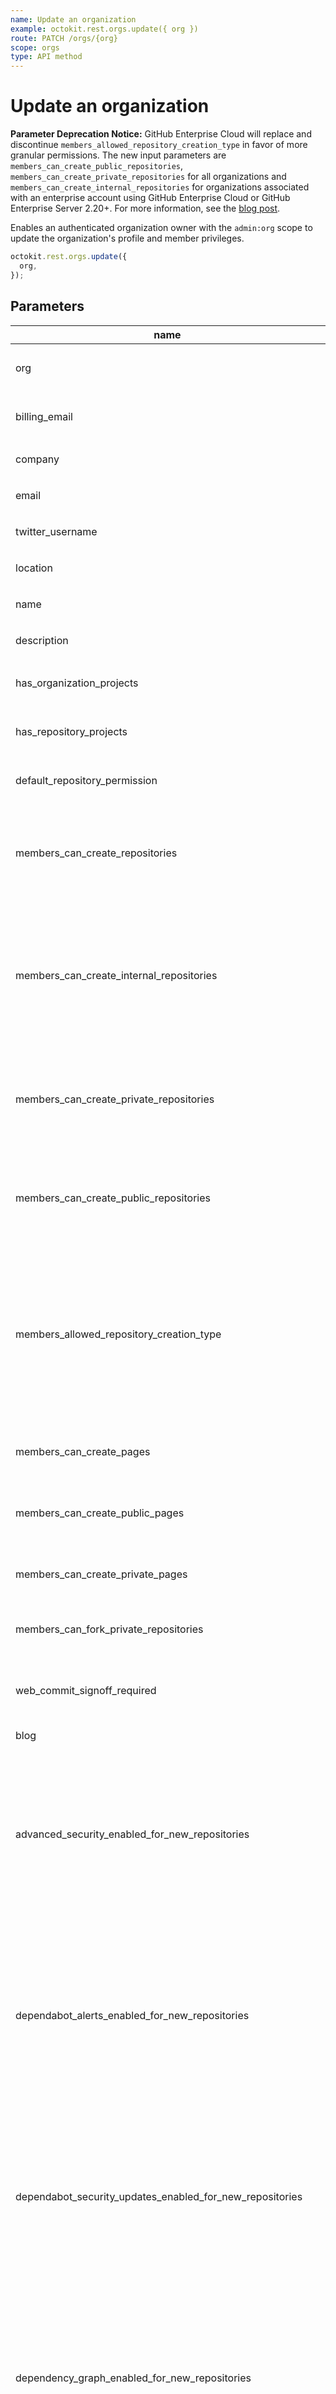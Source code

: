 ```yaml
---
name: Update an organization
example: octokit.rest.orgs.update({ org })
route: PATCH /orgs/{org}
scope: orgs
type: API method
---
```


# Update an organization

**Parameter Deprecation Notice:** GitHub Enterprise Cloud will replace and discontinue `members_allowed_repository_creation_type` in favor of more granular permissions. The new input parameters are `members_can_create_public_repositories`, `members_can_create_private_repositories` for all organizations and `members_can_create_internal_repositories` for organizations associated with an enterprise account using GitHub Enterprise Cloud or GitHub Enterprise Server 2.20+. For more information, see the [blog post](https://developer.github.com/changes/2019-12-03-internal-visibility-changes).

Enables an authenticated organization owner with the `admin:org` scope to update the organization's profile and member privileges.

```js
octokit.rest.orgs.update({
  org,
});
```

## Parameters

<table>
  <thead>
    <tr>
      <th>name</th>
      <th>required</th>
      <th>description</th>
    </tr>
  </thead>
  <tbody>
    <tr><td>org</td><td>yes</td><td>

The organization name. The name is not case sensitive.

</td></tr>
<tr><td>billing_email</td><td>no</td><td>

Billing email address. This address is not publicized.

</td></tr>
<tr><td>company</td><td>no</td><td>

The company name.

</td></tr>
<tr><td>email</td><td>no</td><td>

The publicly visible email address.

</td></tr>
<tr><td>twitter_username</td><td>no</td><td>

The Twitter username of the company.

</td></tr>
<tr><td>location</td><td>no</td><td>

The location.

</td></tr>
<tr><td>name</td><td>no</td><td>

The shorthand name of the company.

</td></tr>
<tr><td>description</td><td>no</td><td>

The description of the company.

</td></tr>
<tr><td>has_organization_projects</td><td>no</td><td>

Whether an organization can use organization projects.

</td></tr>
<tr><td>has_repository_projects</td><td>no</td><td>

Whether repositories that belong to the organization can use repository projects.

</td></tr>
<tr><td>default_repository_permission</td><td>no</td><td>

Default permission level members have for organization repositories.

</td></tr>
<tr><td>members_can_create_repositories</td><td>no</td><td>

Whether of non-admin organization members can create repositories. **Note:** A parameter can override this parameter. See `members_allowed_repository_creation_type` in this table for details.

</td></tr>
<tr><td>members_can_create_internal_repositories</td><td>no</td><td>

Whether organization members can create internal repositories, which are visible to all enterprise members. You can only allow members to create internal repositories if your organization is associated with an enterprise account using GitHub Enterprise Cloud or GitHub Enterprise Server 2.20+. For more information, see "[Restricting repository creation in your organization](https://docs.github.com/github/setting-up-and-managing-organizations-and-teams/restricting-repository-creation-in-your-organization)" in the GitHub Help documentation.

</td></tr>
<tr><td>members_can_create_private_repositories</td><td>no</td><td>

Whether organization members can create private repositories, which are visible to organization members with permission. For more information, see "[Restricting repository creation in your organization](https://docs.github.com/github/setting-up-and-managing-organizations-and-teams/restricting-repository-creation-in-your-organization)" in the GitHub Help documentation.

</td></tr>
<tr><td>members_can_create_public_repositories</td><td>no</td><td>

Whether organization members can create public repositories, which are visible to anyone. For more information, see "[Restricting repository creation in your organization](https://docs.github.com/github/setting-up-and-managing-organizations-and-teams/restricting-repository-creation-in-your-organization)" in the GitHub Help documentation.

</td></tr>
<tr><td>members_allowed_repository_creation_type</td><td>no</td><td>

Specifies which types of repositories non-admin organization members can create. `private` is only available to repositories that are part of an organization on GitHub Enterprise Cloud.
**Note:** This parameter is deprecated and will be removed in the future. Its return value ignores internal repositories. Using this parameter overrides values set in `members_can_create_repositories`. See the parameter deprecation notice in the operation description for details.

</td></tr>
<tr><td>members_can_create_pages</td><td>no</td><td>

Whether organization members can create GitHub Pages sites. Existing published sites will not be impacted.

</td></tr>
<tr><td>members_can_create_public_pages</td><td>no</td><td>

Whether organization members can create public GitHub Pages sites. Existing published sites will not be impacted.

</td></tr>
<tr><td>members_can_create_private_pages</td><td>no</td><td>

Whether organization members can create private GitHub Pages sites. Existing published sites will not be impacted.

</td></tr>
<tr><td>members_can_fork_private_repositories</td><td>no</td><td>

Whether organization members can fork private organization repositories.

</td></tr>
<tr><td>web_commit_signoff_required</td><td>no</td><td>

Whether contributors to organization repositories are required to sign off on commits they make through GitHub's web interface.

</td></tr>
<tr><td>blog</td><td>no</td><td>

</td></tr>
<tr><td>advanced_security_enabled_for_new_repositories</td><td>no</td><td>

Whether GitHub Advanced Security is automatically enabled for new repositories.

To use this parameter, you must have admin permissions for the repository or be an owner or security manager for the organization that owns the repository. For more information, see "[Managing security managers in your organization](https://docs.github.com/enterprise-cloud@latest//organizations/managing-peoples-access-to-your-organization-with-roles/managing-security-managers-in-your-organization)."

You can check which security and analysis features are currently enabled by using a `GET /orgs/{org}` request.

</td></tr>
<tr><td>dependabot_alerts_enabled_for_new_repositories</td><td>no</td><td>

Whether Dependabot alerts is automatically enabled for new repositories.

To use this parameter, you must have admin permissions for the repository or be an owner or security manager for the organization that owns the repository. For more information, see "[Managing security managers in your organization](https://docs.github.com/enterprise-cloud@latest//organizations/managing-peoples-access-to-your-organization-with-roles/managing-security-managers-in-your-organization)."

You can check which security and analysis features are currently enabled by using a `GET /orgs/{org}` request.

</td></tr>
<tr><td>dependabot_security_updates_enabled_for_new_repositories</td><td>no</td><td>

Whether Dependabot security updates is automatically enabled for new repositories.

To use this parameter, you must have admin permissions for the repository or be an owner or security manager for the organization that owns the repository. For more information, see "[Managing security managers in your organization](https://docs.github.com/enterprise-cloud@latest//organizations/managing-peoples-access-to-your-organization-with-roles/managing-security-managers-in-your-organization)."

You can check which security and analysis features are currently enabled by using a `GET /orgs/{org}` request.

</td></tr>
<tr><td>dependency_graph_enabled_for_new_repositories</td><td>no</td><td>

Whether dependency graph is automatically enabled for new repositories.

To use this parameter, you must have admin permissions for the repository or be an owner or security manager for the organization that owns the repository. For more information, see "[Managing security managers in your organization](https://docs.github.com/enterprise-cloud@latest//organizations/managing-peoples-access-to-your-organization-with-roles/managing-security-managers-in-your-organization)."

You can check which security and analysis features are currently enabled by using a `GET /orgs/{org}` request.

</td></tr>
<tr><td>secret_scanning_enabled_for_new_repositories</td><td>no</td><td>

Whether secret scanning is automatically enabled for new repositories.

To use this parameter, you must have admin permissions for the repository or be an owner or security manager for the organization that owns the repository. For more information, see "[Managing security managers in your organization](https://docs.github.com/enterprise-cloud@latest//organizations/managing-peoples-access-to-your-organization-with-roles/managing-security-managers-in-your-organization)."

You can check which security and analysis features are currently enabled by using a `GET /orgs/{org}` request.

</td></tr>
<tr><td>secret_scanning_push_protection_enabled_for_new_repositories</td><td>no</td><td>

Whether secret scanning push protection is automatically enabled for new repositories.

To use this parameter, you must have admin permissions for the repository or be an owner or security manager for the organization that owns the repository. For more information, see "[Managing security managers in your organization](https://docs.github.com/enterprise-cloud@latest//organizations/managing-peoples-access-to-your-organization-with-roles/managing-security-managers-in-your-organization)."

You can check which security and analysis features are currently enabled by using a `GET /orgs/{org}` request.

</td></tr>
  </tbody>
</table>

See also: [GitHub Developer Guide documentation](https://docs.github.com/enterprise-cloud@latest//rest/reference/orgs/#update-an-organization).
